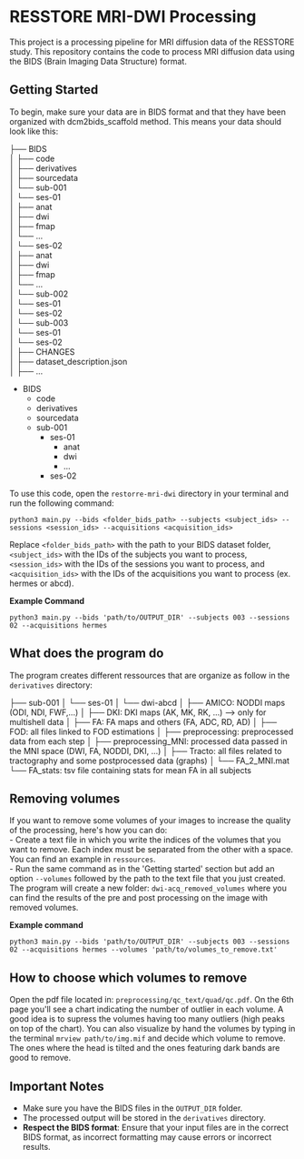 # RESSTORE MRI-DWI Processing

This project is a processing pipeline for MRI diffusion data of the RESSTORE study. This repository contains the code to process MRI diffusion data using the BIDS (Brain Imaging Data Structure) format.

## Getting Started

To begin, make sure your data are in BIDS format and that they have been organized with dcm2bids_scaffold method. This means your data should look like this:

├── BIDS  
│ ├── code  
│ ├── derivatives  
│ ├── sourcedata  
│ └── sub-001  
│       └── ses-01  
│               ├── anat  
│               ├── dwi  
│               ├── fmap  
│               └── ...  
│       └── ses-02  
│               ├── anat  
│               ├── dwi  
│               ├── fmap  
│               └── ...  
│ └── sub-002  
│       └── ses-01  
│       └── ses-02  
│ └── sub-003  
│       └── ses-01  
│       └── ses-02  
│ ├── CHANGES  
│ ├── dataset_description.json  
│ ├── ...  

- BIDS
  - code
  - derivatives
  - sourcedata
  - sub-001
    - ses-01
        - anat
        - dwi
        - ...
    - ses-02

To use this code, open the `restorre-mri-dwi` directory in your terminal and run the following command:
```
python3 main.py --bids <folder_bids_path> --subjects <subject_ids> --sessions <session_ids> --acquisitions <acquisition_ids>
```
Replace `<folder_bids_path>` with the path to your BIDS dataset folder, `<subject_ids>` with the IDs of the subjects you want to process, `<session_ids>` with the IDs of the sessions you want to process, and `<acquisition_ids>` with the IDs of the acquisitions you want to process (ex. hermes or abcd).

**Example Command**
```
python3 main.py --bids 'path/to/OUTPUT_DIR' --subjects 003 --sessions 02 --acquisitions hermes
```

## What does the program do

The program creates different ressources that are organize as follow in the `derivatives` directory:

├── sub-001
│ └── ses-01
│ 	└── dwi-abcd
│ 		├── AMICO: NODDI maps (ODI, NDI, FWF,...)
│ 		├── DKI: DKI maps (AK, MK, RK, ...) --> only for multishell data
│ 		├── FA: FA maps and others (FA, ADC, RD, AD)
│ 		├── FOD: all files linked to FOD estimations
│ 		├── preprocessing: preprocessed data from each step 
│ 		├── preprocessing_MNI: processed data passed in the MNI space (DWI, FA, NODDI, DKI, ...)
│ 		├── Tracto: all files related to tractography and some postprocessed data (graphs)
│ 		└── FA_2_MNI.mat
└── FA_stats: tsv file containing stats for mean FA in all subjects

## Removing volumes

If you want to remove some volumes of your images to increase the quality of the processing, here's how you can do:  
	- Create a text file in which you write the indices of the volumes that you want to remove. Each index must be separated from the other with a space. You can find an example in `ressources`.   
	- Run the same command as in the 'Getting started' section but add an option `--volumes` followed by the path to the text file that you just created. The program will create a new folder: `dwi-acq_removed_volumes` where you can find the results of the pre and post processing on the image with removed volumes.  
	
**Example command**	
```
python3 main.py --bids 'path/to/OUTPUT_DIR' --subjects 003 --sessions 02 --acquisitions hermes --volumes 'path/to/volumes_to_remove.txt'
```


## How to choose which volumes to remove

Open the pdf file located in: `preprocessing/qc_text/quad/qc.pdf`. On the 6th page you'll see a chart indicating the number of outlier in each volume. A good idea is to supress the volumes having too many outliers (high peaks on top of the chart).
You can also visualize by hand the volumes by typing in the terminal `mrview path/to/img.mif` and decide which volume to remove. The ones where the head is tilted and the ones featuring dark bands are good to remove.


## Important Notes

* Make sure you have the BIDS files in the `OUTPUT_DIR` folder.
* The processed output will be stored in the `derivatives` directory.
* **Respect the BIDS format**: Ensure that your input files are in the correct BIDS format, as incorrect formatting may cause errors or incorrect results.

